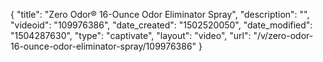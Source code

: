 {
    "title": "Zero Odor&reg; 16-Ounce Odor Eliminator Spray",
    "description": "",
    "videoid": "109976386",
    "date_created": "1502520050",
    "date_modified": "1504287630",
    "type": "captivate",
    "layout": "video",
    "url": "\/v\/zero-odor-16-ounce-odor-eliminator-spray\/109976386"
}